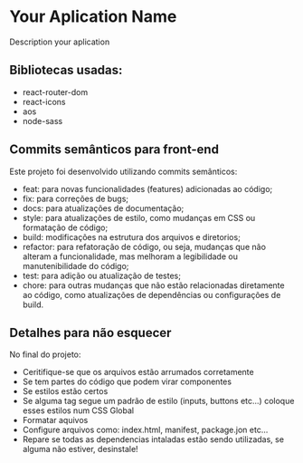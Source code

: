 # Your Aplication Name

Description your aplication

## Bibliotecas usadas:
- react-router-dom
- react-icons
- aos
- node-sass

## Commits semânticos para front-end

Este projeto foi desenvolvido utilizando commits semânticos:

- feat: para novas funcionalidades (features) adicionadas ao código;
- fix: para correções de bugs;
- docs: para atualizações de documentação;
- style: para atualizações de estilo, como mudanças em CSS ou formatação de código;
- build: modificações na estrutura dos arquivos e diretorios;
- refactor: para refatoração de código, ou seja, mudanças que não alteram a funcionalidade, mas melhoram a legibilidade ou manutenibilidade do código;
- test: para adição ou atualização de testes;
- chore: para outras mudanças que não estão relacionadas diretamente ao código, como atualizações de dependências ou configurações de build.

## Detalhes para não esquecer

No final do projeto:

- Ceritifique-se que os arquivos estão arrumados corretamente
- Se tem partes do código que podem virar componentes
- Se estilos estão certos
- Se alguma tag segue um padrão de estilo (inputs, buttons etc...) coloque esses estilos num CSS Global
- Formatar aquivos
- Configure arquivos como: index.html, manifest, package.jon etc...
- Repare se todas as dependencias intaladas estão sendo utilizadas, se alguma não estiver, desinstale!
